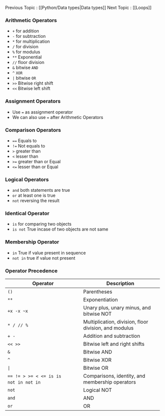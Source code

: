 Previous Topic : [[Python/Data types|Data types]]
Next Topic : [[Loops]]

### Arithmetic Operators

- `+` for addition
- `-` for subtraction
- `*` for multiplication
- `/` for division
- `%` for modulus
- `**` Exponential
- `//` floor division
- `&` bitwise `AND`
- `^` `XOR`
- `|` bitwise `OR`
- `>>` Bitwise right shift
- `<<` Bitwise left shift

### Assignment Operators

- Use `=` as assignment operator
- We can also use `=` after Arithmetic Operators

### Comparison Operators

- ``==`` Equals to
- `!=` Not equals to
- `>` greater than
- `<` lesser than 
- `>=` greater than or Equal
- `<=` lesser than or Equal

### Logical Operators

- `and` both statements are true
- `or` at least one is true
- `not` reversing the result

### Identical Operator

- `is` for comparing two objects
- `is not` True incase of two objects are not same

### Membership Operator

- `in` True if value present in sequence
- `not in` true if value not present

### Operator Precedence

| Operator                                                         | Description                                           |
| ---------------------------------------------------------------- | ----------------------------------------------------- |
| `()`                                                             | Parentheses                                           |
| `**`                                                             | Exponentiation                                        |
| `+x`  `-x`  `~x`                                                 | Unary plus, unary minus, and bitwise NOT              |
| `*`  `/`  `//`  `%`                                              | Multiplication, division, floor division, and modulus |
| `+`  `-`                                                         | Addition and subtraction                              |
| `<<`  `>>`                                                       | Bitwise left and right shifts                         |
| `&`                                                              | Bitwise AND                                           |
| `^`                                                              | Bitwise XOR                                           |
| `\|`                                                             | Bitwise OR                                            |
| `==`  `!=`  `>`  `>=`  `<`  `<=`  `is`  `is not`  `in`  `not in` | Comparisons, identity, and membership operators       |
| `not`                                                            | Logical NOT                                           |
| `and`                                                            | AND                                                   |
| `or`                                                             | OR                                                    |
